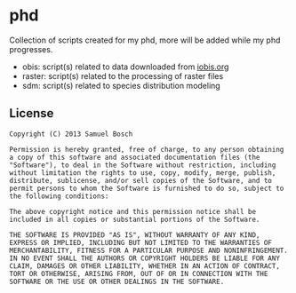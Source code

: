 # phd

Collection of scripts created for my phd, more will be added while my phd progresses.

* obis: script(s) related to data downloaded from [iobis.org](http://iobis.org)
* raster: script(s) related to the processing of raster files
* sdm: script(s) related to species distribution modeling

## License

```
Copyright (C) 2013 Samuel Bosch

Permission is hereby granted, free of charge, to any person obtaining a copy of this software and associated documentation files (the "Software"), to deal in the Software without restriction, including without limitation the rights to use, copy, modify, merge, publish, distribute, sublicense, and/or sell copies of the Software, and to permit persons to whom the Software is furnished to do so, subject to the following conditions:

The above copyright notice and this permission notice shall be included in all copies or substantial portions of the Software.

THE SOFTWARE IS PROVIDED "AS IS", WITHOUT WARRANTY OF ANY KIND, EXPRESS OR IMPLIED, INCLUDING BUT NOT LIMITED TO THE WARRANTIES OF MERCHANTABILITY, FITNESS FOR A PARTICULAR PURPOSE AND NONINFRINGEMENT. IN NO EVENT SHALL THE AUTHORS OR COPYRIGHT HOLDERS BE LIABLE FOR ANY CLAIM, DAMAGES OR OTHER LIABILITY, WHETHER IN AN ACTION OF CONTRACT, TORT OR OTHERWISE, ARISING FROM, OUT OF OR IN CONNECTION WITH THE SOFTWARE OR THE USE OR OTHER DEALINGS IN THE SOFTWARE.
```